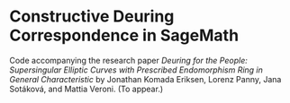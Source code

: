 # Constructive Deuring Correspondence in SageMath

Code accompanying the research paper
*Deuring for the People: Supersingular Elliptic Curves with Prescribed Endomorphism Ring in General Characteristic*
by Jonathan Komada Eriksen, Lorenz Panny, Jana Sotáková, and Mattia Veroni.
(To appear.)

